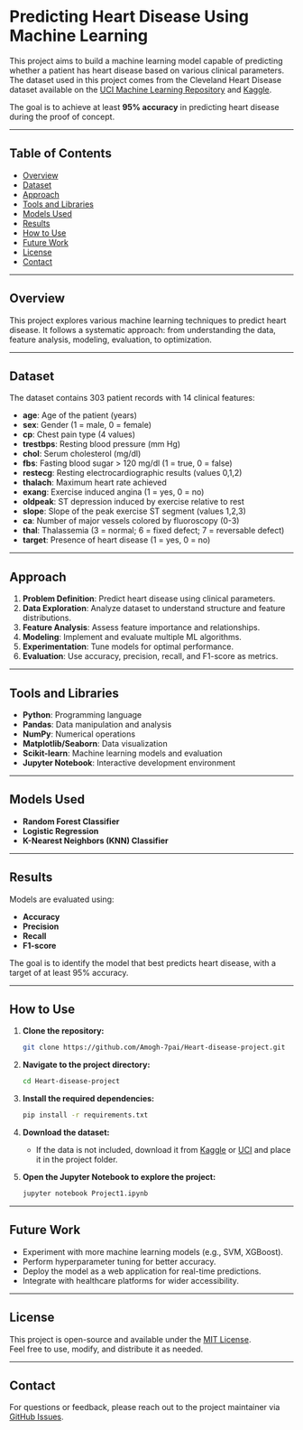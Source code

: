 # Predicting Heart Disease Using Machine Learning

This project aims to build a machine learning model capable of predicting whether a patient has heart disease based on various clinical parameters. The dataset used in this project comes from the Cleveland Heart Disease dataset available on the [UCI Machine Learning Repository](https://archive.ics.uci.edu/ml/datasets/heart+Disease) and [Kaggle](https://www.kaggle.com/ronitf/heart-disease-uci).

The goal is to achieve at least **95% accuracy** in predicting heart disease during the proof of concept.

---

## Table of Contents

- [Overview](#overview)
- [Dataset](#dataset)
- [Approach](#approach)
- [Tools and Libraries](#tools-and-libraries)
- [Models Used](#models-used)
- [Results](#results)
- [How to Use](#how-to-use)
- [Future Work](#future-work)
- [License](#license)
- [Contact](#contact)

---

## Overview

This project explores various machine learning techniques to predict heart disease. It follows a systematic approach: from understanding the data, feature analysis, modeling, evaluation, to optimization.

---

## Dataset

The dataset contains 303 patient records with 14 clinical features:

- **age**: Age of the patient (years)
- **sex**: Gender (1 = male, 0 = female)
- **cp**: Chest pain type (4 values)
- **trestbps**: Resting blood pressure (mm Hg)
- **chol**: Serum cholesterol (mg/dl)
- **fbs**: Fasting blood sugar > 120 mg/dl (1 = true, 0 = false)
- **restecg**: Resting electrocardiographic results (values 0,1,2)
- **thalach**: Maximum heart rate achieved
- **exang**: Exercise induced angina (1 = yes, 0 = no)
- **oldpeak**: ST depression induced by exercise relative to rest
- **slope**: Slope of the peak exercise ST segment (values 1,2,3)
- **ca**: Number of major vessels colored by fluoroscopy (0-3)
- **thal**: Thalassemia (3 = normal; 6 = fixed defect; 7 = reversable defect)
- **target**: Presence of heart disease (1 = yes, 0 = no)

---

## Approach

1. **Problem Definition**: Predict heart disease using clinical parameters.
2. **Data Exploration**: Analyze dataset to understand structure and feature distributions.
3. **Feature Analysis**: Assess feature importance and relationships.
4. **Modeling**: Implement and evaluate multiple ML algorithms.
5. **Experimentation**: Tune models for optimal performance.
6. **Evaluation**: Use accuracy, precision, recall, and F1-score as metrics.

---

## Tools and Libraries

- **Python**: Programming language
- **Pandas**: Data manipulation and analysis
- **NumPy**: Numerical operations
- **Matplotlib/Seaborn**: Data visualization
- **Scikit-learn**: Machine learning models and evaluation
- **Jupyter Notebook**: Interactive development environment

---

## Models Used

- **Random Forest Classifier**
- **Logistic Regression**
- **K-Nearest Neighbors (KNN) Classifier**

---

## Results

Models are evaluated using:
- **Accuracy**
- **Precision**
- **Recall**
- **F1-score**

The goal is to identify the model that best predicts heart disease, with a target of at least 95% accuracy.

---

## How to Use

1. **Clone the repository:**
    ```bash
    git clone https://github.com/Amogh-7pai/Heart-disease-project.git
    ```

2. **Navigate to the project directory:**
    ```bash
    cd Heart-disease-project
    ```

3. **Install the required dependencies:**
    ```bash
    pip install -r requirements.txt
    ```

4. **Download the dataset:**
    - If the data is not included, download it from [Kaggle](https://www.kaggle.com/ronitf/heart-disease-uci) or [UCI](https://archive.ics.uci.edu/ml/datasets/heart+Disease) and place it in the project folder.

5. **Open the Jupyter Notebook to explore the project:**
    ```bash
    jupyter notebook Project1.ipynb
    ```

---

## Future Work

- Experiment with more machine learning models (e.g., SVM, XGBoost).
- Perform hyperparameter tuning for better accuracy.
- Deploy the model as a web application for real-time predictions.
- Integrate with healthcare platforms for wider accessibility.

---

## License

This project is open-source and available under the [MIT License](LICENSE).  
Feel free to use, modify, and distribute it as needed.

---

## Contact

For questions or feedback, please reach out to the project maintainer via [GitHub Issues](https://github.com/Amogh-7pai/Heart-disease-project/issues).
